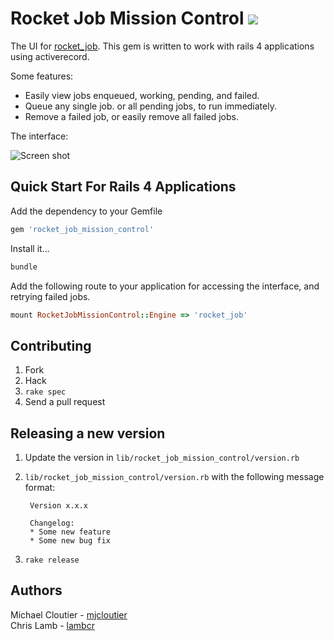 # Rocket Job Mission Control ![](http://ruby-gem-downloads-badge.herokuapp.com/rocket_job_mission_control)

The UI for [rocket_job][0].
This gem is written to work with rails 4 applications using
activerecord.

Some features:

* Easily view jobs enqueued, working, pending, and failed.
* Queue any single job. or all pending jobs, to run immediately.
* Remove a failed job, or easily remove all failed jobs.

The interface:

![Screen shot](https://dl.dropboxusercontent.com/u/18805203/rjmc-home.png)


Quick Start For Rails 4 Applications
------------------------------------

Add the dependency to your Gemfile

```ruby
gem 'rocket_job_mission_control'
```

Install it...

```ruby
bundle
```

Add the following route to your application for accessing the interface,
and retrying failed jobs.

```ruby
mount RocketJobMissionControl::Engine => 'rocket_job'
```

Contributing
------------

1. Fork
2. Hack
3. `rake spec`
4. Send a pull request


Releasing a new version
-----------------------

1. Update the version in `lib/rocket_job_mission_control/version.rb`
2. `lib/rocket_job_mission_control/version.rb` with the following message format:

        Version x.x.x

        Changelog:
        * Some new feature
        * Some new bug fix
3. `rake release`


Authors
------

Michael Cloutier - [mjcloutier][1]  
Chris Lamb - [lambcr][2]


[0]: https://github.com/reidmorrison/rocket_job
[1]: https://github.com/mjcloutier
[2]: https://github.com/lambcr

